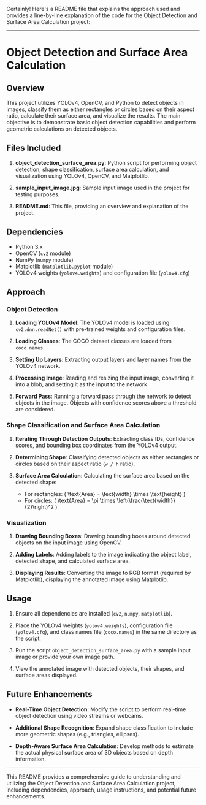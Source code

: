 Certainly! Here's a README file that explains the approach used and provides a line-by-line explanation of the code for the Object Detection and Surface Area Calculation project:

---

# Object Detection and Surface Area Calculation

## Overview

This project utilizes YOLOv4, OpenCV, and Python to detect objects in images, classify them as either rectangles or circles based on their aspect ratio, calculate their surface area, and visualize the results. The main objective is to demonstrate basic object detection capabilities and perform geometric calculations on detected objects.

## Files Included

1. **object_detection_surface_area.py**: Python script for performing object detection, shape classification, surface area calculation, and visualization using YOLOv4, OpenCV, and Matplotlib.
   
2. **sample_input_image.jpg**: Sample input image used in the project for testing purposes.
   
3. **README.md**: This file, providing an overview and explanation of the project.

## Dependencies

- Python 3.x
- OpenCV (`cv2` module)
- NumPy (`numpy` module)
- Matplotlib (`matplotlib.pyplot` module)
- YOLOv4 weights (`yolov4.weights`) and configuration file (`yolov4.cfg`)

## Approach

### Object Detection

1. **Loading YOLOv4 Model**: The YOLOv4 model is loaded using `cv2.dnn.readNet()` with pre-trained weights and configuration files.

2. **Loading Classes**: The COCO dataset classes are loaded from `coco.names`.

3. **Setting Up Layers**: Extracting output layers and layer names from the YOLOv4 network.

4. **Processing Image**: Reading and resizing the input image, converting it into a blob, and setting it as the input to the network.

5. **Forward Pass**: Running a forward pass through the network to detect objects in the image. Objects with confidence scores above a threshold are considered.

### Shape Classification and Surface Area Calculation

1. **Iterating Through Detection Outputs**: Extracting class IDs, confidence scores, and bounding box coordinates from the YOLOv4 output.

2. **Determining Shape**: Classifying detected objects as either rectangles or circles based on their aspect ratio (`w / h` ratio).

3. **Surface Area Calculation**: Calculating the surface area based on the detected shape:
   - For rectangles: \( \text{Area} = \text{width} \times \text{height} \)
   - For circles: \( \text{Area} = \pi \times \left(\frac{\text{width}}{2}\right)^2 \)

### Visualization

1. **Drawing Bounding Boxes**: Drawing bounding boxes around detected objects on the input image using OpenCV.

2. **Adding Labels**: Adding labels to the image indicating the object label, detected shape, and calculated surface area.

3. **Displaying Results**: Converting the image to RGB format (required by Matplotlib), displaying the annotated image using Matplotlib.

## Usage

1. Ensure all dependencies are installed (`cv2`, `numpy`, `matplotlib`).

2. Place the YOLOv4 weights (`yolov4.weights`), configuration file (`yolov4.cfg`), and class names file (`coco.names`) in the same directory as the script.

3. Run the script `object_detection_surface_area.py` with a sample input image or provide your own image path.

4. View the annotated image with detected objects, their shapes, and surface areas displayed.

## Future Enhancements

- **Real-Time Object Detection**: Modify the script to perform real-time object detection using video streams or webcams.
  
- **Additional Shape Recognition**: Expand shape classification to include more geometric shapes (e.g., triangles, ellipses).

- **Depth-Aware Surface Area Calculation**: Develop methods to estimate the actual physical surface area of 3D objects based on depth information.

---

This README provides a comprehensive guide to understanding and utilizing the Object Detection and Surface Area Calculation project, including dependencies, approach, usage instructions, and potential future enhancements.
